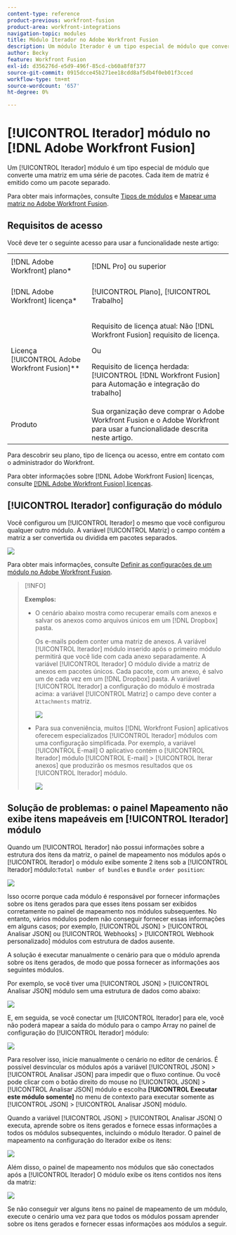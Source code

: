 ```yaml
---
content-type: reference
product-previous: workfront-fusion
product-area: workfront-integrations
navigation-topic: modules
title: Módulo Iterador no Adobe Workfront Fusion
description: Um módulo Iterador é um tipo especial de módulo que converte uma matriz em uma série de pacotes. Cada item de matriz é emitido como um pacote separado.
author: Becky
feature: Workfront Fusion
exl-id: d356276d-e5d9-496f-85cd-cb60a8f8f377
source-git-commit: 0915dcce45b271ee18cdd8af5db4f0eb01f3cced
workflow-type: tm+mt
source-wordcount: '657'
ht-degree: 0%

---
```


# [!UICONTROL Iterador] módulo no [!DNL Adobe Workfront Fusion]

Um [!UICONTROL Iterador] módulo é um tipo especial de módulo que converte uma matriz em uma série de pacotes. Cada item de matriz é emitido como um pacote separado.

Para obter mais informações, consulte [Tipos de módulos](../../workfront-fusion/modules/module-types.md) e [Mapear uma matriz no Adobe Workfront Fusion](../../workfront-fusion/mapping/map-an-array.md).

## Requisitos de acesso

Você deve ter o seguinte acesso para usar a funcionalidade neste artigo:

<table style="table-layout:auto">
 <col> 
 <col> 
 <tbody> 
  <tr> 
    <td role="rowheader">[!DNL Adobe Workfront] plano*</td> 
   <td> <p>[!DNL Pro] ou superior</p> </td> 
  </tr> 
  <tr data-mc-conditions=""> 
   <td role="rowheader">[!DNL Adobe Workfront] licença*</td> 
   <td> <p>[!UICONTROL Plano], [!UICONTROL Trabalho]</p> </td> 
  </tr> 
  <tr> 
   <td role="rowheader">Licença [!UICONTROL Adobe Workfront Fusion]**</td> 
   <td>
   <p>Requisito de licença atual: Não [!DNL Workfront Fusion] requisito de licença.</p>
   <p>Ou</p>
   <p>Requisito de licença herdada: [!UICONTROL [!DNL Workfront Fusion] para Automação e integração do trabalho] </p>
   </td> 
  </tr> 
  <tr> 
   <td role="rowheader">Produto</td> 
   <td>Sua organização deve comprar o Adobe Workfront Fusion e o Adobe Workfront para usar a funcionalidade descrita neste artigo.</td> 
  </tr> 
 </tbody> 
</table>

Para descobrir seu plano, tipo de licença ou acesso, entre em contato com o administrador do Workfront.

Para obter informações sobre [!DNL Adobe Workfront Fusion] licenças, consulte [[!DNL Adobe Workfront Fusion] licenças](../../workfront-fusion/get-started/license-automation-vs-integration.md).

## [!UICONTROL Iterador] configuração do módulo

Você configurou um [!UICONTROL Iterador] o mesmo que você configurou qualquer outro módulo. A variável [!UICONTROL Matriz] o campo contém a matriz a ser convertida ou dividida em pacotes separados.

![](assets/set-up-iterator-350x190.jpg)

Para obter mais informações, consulte [Definir as configurações de um módulo no Adobe Workfront Fusion](../../workfront-fusion/modules/configure-a-modules-settings.md).

>[!INFO]
>
>**Exemplos:**
>
>* O cenário abaixo mostra como recuperar emails com anexos e salvar os anexos como arquivos únicos em um [!DNL Dropbox] pasta.
>
>   Os e-mails podem conter uma matriz de anexos. A variável [!UICONTROL Iterador] módulo inserido após o primeiro módulo permitirá que você lide com cada anexo separadamente. A variável [!UICONTROL Iterador] O módulo divide a matriz de anexos em pacotes únicos. Cada pacote, com um anexo, é salvo um de cada vez em um [!DNL Dropbox] pasta. A variável [!UICONTROL Iterador] a configuração do módulo é mostrada acima: a variável [!UICONTROL Matriz] o campo deve conter a `Attachments` matriz.
>
>   ![](assets/attachments-array-350x154.jpg)
>
>* Para sua conveniência, muitos [!DNL Workfront Fusion] aplicativos oferecem especializados [!UICONTROL Iterador] módulos com uma configuração simplificada. Por exemplo, a variável [!UICONTROL E-mail] O aplicativo contém o [!UICONTROL Iterador] módulo [!UICONTROL E-mail] > [!UICONTROL Iterar anexos] que produzirão os mesmos resultados que os [!UICONTROL Iterador] módulo.
>
>   ![](assets/specialized-iterators-350x135.jpg)


## Solução de problemas: o painel Mapeamento não exibe itens mapeáveis em [!UICONTROL Iterador] módulo

Quando um [!UICONTROL Iterador] não possui informações sobre a estrutura dos itens da matriz, o painel de mapeamento nos módulos após o [!UICONTROL Iterador] o módulo exibe somente 2 itens sob a [!UICONTROL Iterador] módulo:`Total number of bundles` e `Bundle order position`:

![](assets/mapping-panel-doesnt-display-350x147.png)

Isso ocorre porque cada módulo é responsável por fornecer informações sobre os itens gerados para que esses itens possam ser exibidos corretamente no painel de mapeamento nos módulos subsequentes. No entanto, vários módulos podem não conseguir fornecer essas informações em alguns casos; por exemplo, [!UICONTROL JSON] > [!UICONTROL Analisar JSON] ou [!UICONTROL Webhooks] > [!UICONTROL Webhook personalizado] módulos com estrutura de dados ausente.

A solução é executar manualmente o cenário para que o módulo aprenda sobre os itens gerados, de modo que possa fornecer as informações aos seguintes módulos.

Por exemplo, se você tiver uma [!UICONTROL JSON] > [!UICONTROL Analisar JSON] módulo sem uma estrutura de dados como abaixo:

![](assets/json-parse-json-350x285.png)

E, em seguida, se você conectar um [!UICONTROL Iterador] para ele, você não poderá mapear a saída do módulo para o campo Array no painel de configuração do [!UICONTROL Iterador] módulo:

![](assets/connect-iterator-module-350x146.png)

Para resolver isso, inicie manualmente o cenário no editor de cenários. É possível desvincular os módulos após a variável [!UICONTROL JSON] > [!UICONTROL Analisar JSON] para impedir que o fluxo continue. Ou você pode clicar com o botão direito do mouse no [!UICONTROL JSON] > [!UICONTROL Analisar JSON] módulo e escolha **[!UICONTROL Executar este módulo somente]** no menu de contexto para executar somente as [!UICONTROL JSON] > [!UICONTROL Analisar JSON] módulo.

Quando a variável [!UICONTROL JSON] > [!UICONTROL Analisar JSON] O executa, aprende sobre os itens gerados e fornece essas informações a todos os módulos subsequentes, incluindo o módulo Iterador. O painel de mapeamento na configuração do Iterador exibe os itens:

![](assets/mapping-panel-displays-items-350x131.png)

Além disso, o painel de mapeamento nos módulos que são conectados após a [!UICONTROL Iterador] O módulo exibe os itens contidos nos itens da matriz:

![](assets/items-contained-in-array-350x156.png)

Se não conseguir ver alguns itens no painel de mapeamento de um módulo, execute o cenário uma vez para que todos os módulos possam aprender sobre os itens gerados e fornecer essas informações aos módulos a seguir.
